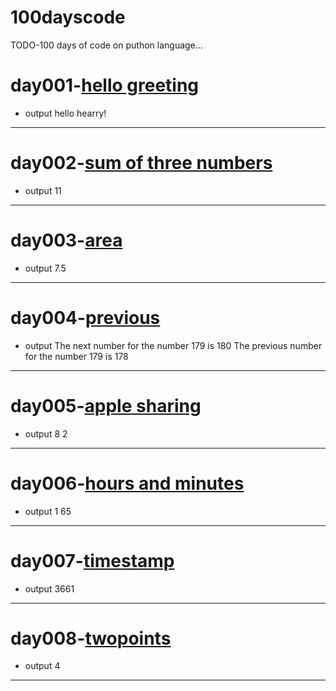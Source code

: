 # 100dayscode
TODO-100 days of code on puthon language...

# day001-[hello greeting](https://github.com/sarwes/100dayscode/blob/master/day001.py)
- output 
hello hearry!
----
# day002-[sum of three numbers](https://github.com/sarwes/100dayscode/blob/master/day002.py)
- output
11
----
# day003-[area](https://github.com/sarwes/100dayscode/blob/master/day003.py)
- output 
7.5
----
# day004-[previous](https://github.com/sarwes/100dayscode/blob/master/day004.py)
- output
The next number for the number 179 is 180
The previous number for the number 179 is 178
----
# day005-[apple sharing](https://github.com/sarwes/100dayscode/blob/master/day005.py)
- output 
8
2
----
# day006-[hours and minutes](https://github.com/sarwes/100dayscode/blob/master/day006.py)
- output
1 65
----
# day007-[timestamp](https://github.com/sarwes/100dayscode/blob/master/day007.py)
- output
3661
----
# day008-[twopoints](https://github.com/sarwes/100dayscode/blob/master/day008.py)
- output 
4
----
